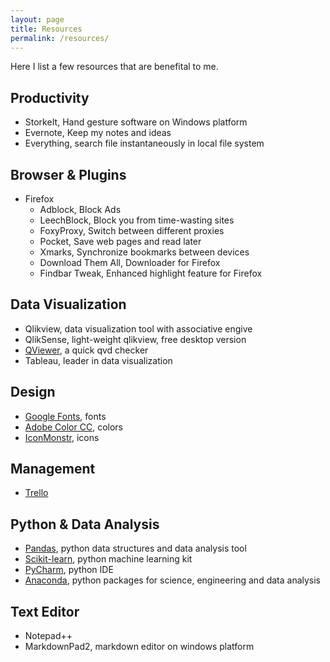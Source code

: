 ```yaml
---
layout: page
title: Resources
permalink: /resources/
---
```




Here I list a few resources that are benefital to me. 

## Productivity

-  StorkeIt, Hand gesture software on Windows platform
-  Evernote, Keep my notes and ideas
-  Everything, search file instantaneously in local file system

## Browser & Plugins ##

-  Firefox
	-  Adblock,  Block Ads
	-  LeechBlock, Block you from time-wasting sites
	-  FoxyProxy, Switch between different proxies
	-  Pocket, Save web pages and read later
	-  Xmarks, Synchronize bookmarks between devices
	-  Download Them All, Downloader for Firefox
	-  Findbar Tweak, Enhanced highlight feature for Firefox

## Data Visualization ##

-  Qlikview, data visualization tool with associative engive
-  QlikSense, light-weight qlikview, free desktop version
-  [QViewer](http://easyqlik.com/), a quick qvd checker
-  Tableau, leader in data visualization

## Design ##

- [Google Fonts](https://www.google.com/fonts), fonts
- [Adobe Color CC](https://color.adobe.com), colors
- [IconMonstr](http://iconmonstr.com/), icons

## Management ##

- [Trello](https://trello.com/)

## Python & Data Analysis ##

- [Pandas](http://pandas.pydata.org/), python data structures and data analysis tool
- [Scikit-learn](http://scikit-learn.org/), python machine learning kit
- [PyCharm](https://www.jetbrains.com/pycharm/), python IDE
- [Anaconda](https://www.continuum.io/downloads), python packages for science, engineering and data analysis

## Text Editor

- Notepad++
- MarkdownPad2, markdown editor on windows platform
